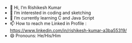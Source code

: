 - 👋 Hi, I’m Rishikesh Kumar
- 👀 I’m interested in coding and sketching
- 🌱 I’m currently learning C and Java Script
- 📫 How to reach me Linked in Profile : https://www.linkedin.com/in/rishikesh-kumar-a3ba55319/
- 😄 Pronouns: He/His/Him

<!---
Rishikesh2298/Rishikesh2298 is a ✨ special ✨ repository because its `README.md` (this file) appears on your GitHub profile.
You can click the Preview link to take a look at your changes.
--->
